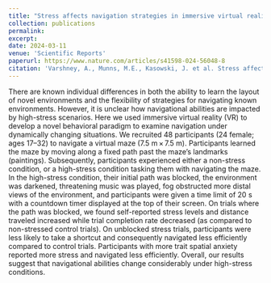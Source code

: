```yaml
---
title: "Stress affects navigation strategies in immersive virtual reality"
collection: publications
permalink:
excerpt:
date: 2024-03-11
venue: 'Scientific Reports'
paperurl: https://www.nature.com/articles/s41598-024-56048-8
citation: 'Varshney, A., Munns, M.E., Kasowski, J. et al. Stress affects navigation strategies in immersive virtual reality. Sci Rep 14, 5949 (2024). https://doi.org/10.1038/s41598-024-56048-8'
---
```

There are known individual differences in both the ability to learn the layout of novel environments and the flexibility of strategies for navigating known environments. However, it is unclear how navigational abilities are impacted by high-stress scenarios. Here we used immersive virtual reality (VR) to develop a novel behavioral paradigm to examine navigation under dynamically changing situations. We recruited 48 participants (24 female; ages 17–32) to navigate a virtual maze (7.5 m × 7.5 m). Participants learned the maze by moving along a fixed path past the maze’s landmarks (paintings). Subsequently, participants experienced either a non-stress condition, or a high-stress condition tasking them with navigating the maze. In the high-stress condition, their initial path was blocked, the environment was darkened, threatening music was played, fog obstructed more distal views of the environment, and participants were given a time limit of 20 s with a countdown timer displayed at the top of their screen. On trials where the path was blocked, we found self-reported stress levels and distance traveled increased while trial completion rate decreased (as compared to non-stressed control trials). On unblocked stress trials, participants were less likely to take a shortcut and consequently navigated less efficiently compared to control trials. Participants with more trait spatial anxiety reported more stress and navigated less efficiently. Overall, our results suggest that navigational abilities change considerably under high-stress conditions.
